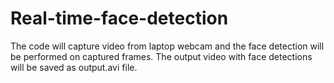 # Real-time-face-detection
The code will capture video from laptop webcam and the face detection will be performed on captured frames. The output video with face detections will be saved as output.avi file.
